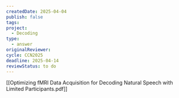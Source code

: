 ```yaml
---
createdDate: 2025-04-04
publish: false
tags: 
project:
  - Decoding
type:
  - answer
originalReviewer: 
cycle: CCN2025
deadline: 2025-04-14
reviewStatus: to do
---
```

[[Optimizing fMRI Data Acquisition for Decoding Natural Speech with Limited Participants.pdf]]
